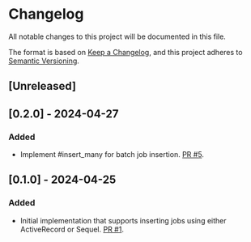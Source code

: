 # Changelog

All notable changes to this project will be documented in this file.

The format is based on [Keep a Changelog](https://keepachangelog.com/en/1.0.0/),
and this project adheres to [Semantic Versioning](https://semver.org/spec/v2.0.0.html).

## [Unreleased]

## [0.2.0] - 2024-04-27

### Added

- Implement #insert_many for batch job insertion. [PR #5](https://github.com/riverqueue/riverqueue-ruby/pull/5).

## [0.1.0] - 2024-04-25

### Added

- Initial implementation that supports inserting jobs using either ActiveRecord or Sequel. [PR #1](https://github.com/riverqueue/riverqueue-ruby/pull/1).